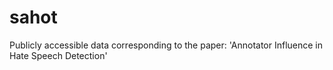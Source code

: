 # sahot
Publicly accessible data corresponding to the paper: 'Annotator Influence in Hate Speech Detection'
